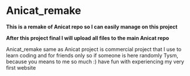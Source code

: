 # Anicat_remake
**This is a remake of Anicat repo so I can easily manage on this project**

**After this project final I will upload all files to the main Anicat repo**

Anicat_remake same as Anicat project is commercial project that I use to learn coding and for friends only so if someone is here randomly Tysm, because you means to me so much :) have fun with experiencing my very first website
